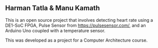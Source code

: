 ## Harman Tatla & Manu Kamath
This is an open source project that involves detecting heart rate using a DE1-SoC FPGA, Pulse Sensor from https://pulsesensor.com/, and an Arduino Uno coupled with a temperature sensor. 

This was developed as a project for a Computer Architecture course.


